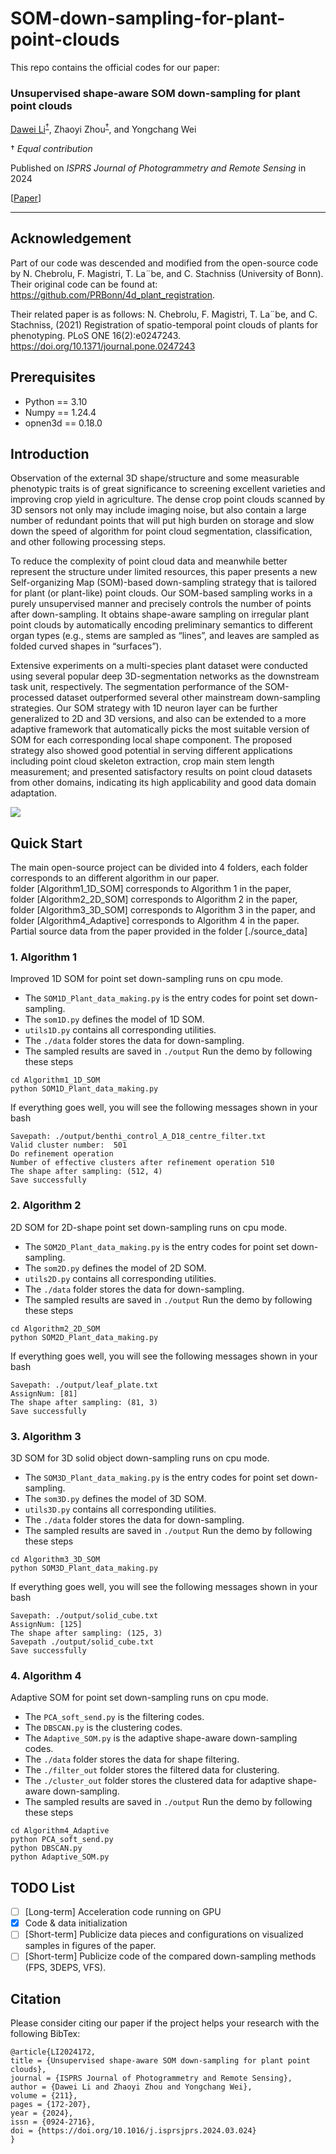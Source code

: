 # SOM-down-sampling-for-plant-point-clouds
This repo contains the official codes for our paper:

### Unsupervised shape-aware SOM down-sampling for plant point clouds
[Dawei Li](https://davidleepp.github.io/)<sup>[†](#myfootnote1)</sup>, Zhaoyi Zhou<sup>[†](#myfootnote1)</sup>, and Yongchang Wei

<a name="myfootnote1">†</a> _Equal contribution_

Published on _ISPRS Journal of Photogrammetry and Remote Sensing_ in 2024

[[Paper](https://doi.org/10.1016/j.isprsjprs.2024.03.024)]
___

## Acknowledgement
Part of our code was descended and modified from the open-source code by N. Chebrolu, F. Magistri, T. La¨be, and C. Stachniss (University of Bonn). Their original code can be found at:  https://github.com/PRBonn/4d_plant_registration.

Their related paper is as follows:
N. Chebrolu, F. Magistri, T. La¨be, and C. Stachniss, (2021) Registration of spatio-temporal point clouds of plants for phenotyping. PLoS ONE 16(2):e0247243. https://doi.org/10.1371/journal.pone.0247243

## Prerequisites
- Python == 3.10   
- Numpy == 1.24.4
- opnen3d == 0.18.0

## Introduction
Observation of the external 3D shape/structure and some measurable phenotypic traits is of great significance to screening excellent varieties and improving crop yield in agriculture. The dense crop point clouds scanned by 3D sensors not only may include imaging noise, but also contain a large number of redundant points that will put high burden on storage and slow down the speed of algorithm for point cloud segmentation, classification, and other following processing steps.   
  
To reduce the complexity of point cloud data and meanwhile better represent the structure under limited resources, this paper presents a new Self-organizing Map (SOM)-based down-sampling strategy that is tailored for plant (or plant-like) point clouds. Our SOM-based sampling works in a purely unsupervised manner and precisely controls the number of points after down-sampling. It obtains shape-aware sampling on irregular plant point clouds by automatically encoding preliminary semantics to different organ types (e.g., stems are sampled as “lines”, and leaves are sampled as folded curved shapes in “surfaces”).   
  
Extensive experiments on a multi-species plant dataset were conducted using several popular deep 3D-segmentation networks as the downstream task unit, respectively. The segmentation performance of the SOM-processed dataset outperformed several other mainstream down-sampling strategies. Our SOM strategy with 1D neuron layer can be further generalized to 2D and 3D versions, and also can be extended to a more adaptive framework that automatically picks the most suitable version of SOM for each corresponding local shape component. The proposed strategy also showed good potential in serving different applications including point cloud skeleton extraction, crop main stem length measurement; and presented satisfactory results on point cloud datasets from other domains, indicating its high applicability and good data domain adaptation.

![](docs/SOM_diagram.jpg)

## Quick Start
The main open-source project can be divided into 4 folders, each folder corresponds to an different algorithm in our paper.  
folder [Algorithm1_1D_SOM] corresponds to Algorithm 1 in the paper,   
folder [Algorithm2_2D_SOM] corresponds to Algorithm 2 in the paper,  
folder [Algorithm3_3D_SOM] corresponds to Algorithm 3 in the paper, and  
folder [Algorithm4_Adaptive] corresponds to Algorithm 4 in the paper. 
Partial source data from the paper provided in the folder [./source_data] 
### 1. Algorithm 1
Improved 1D SOM for point set down-sampling runs on cpu mode.
- The ```SOM1D_Plant_data_making.py``` is the entry codes for point set down-sampling.
- The ```som1D.py``` defines the model of 1D SOM.
- ```utils1D.py``` contains all corresponding utilities.
- The ```./data``` folder stores the data for down-sampling.
- The sampled results are saved in ```./output```
Run the demo by following these steps
```
cd Algorithm1_1D_SOM
python SOM1D_Plant_data_making.py
```
If everything goes well, you will see the following messages shown in your bash
```
Savepath: ./output/benthi_control_A_D18_centre_filter.txt
Valid cluster number:  501
Do refinement operation
Number of effective clusters after refinement operation 510
The shape after sampling: (512, 4)
Save successfully
```
### 2. Algorithm 2
2D SOM for 2D-shape point set down-sampling runs on cpu mode.
- The ```SOM2D_Plant_data_making.py``` is the entry codes for point set down-sampling.
- The ```som2D.py``` defines the model of 2D SOM.
- ```utils2D.py``` contains all corresponding utilities.
- The ```./data``` folder stores the data for down-sampling.
- The sampled results are saved in ```./output```
Run the demo by following these steps
```
cd Algorithm2_2D_SOM
python SOM2D_Plant_data_making.py
```
If everything goes well, you will see the following messages shown in your bash
```
Savepath: ./output/leaf_plate.txt
AssignNum: [81]
The shape after sampling: (81, 3)
Save successfully
```
### 3. Algorithm 3
 3D SOM for 3D solid object down-sampling runs on cpu mode.
- The ```SOM3D_Plant_data_making.py``` is the entry codes for point set down-sampling.
- The ```som3D.py``` defines the model of 3D SOM.
- ```utils3D.py``` contains all corresponding utilities.
- The ```./data``` folder stores the data for down-sampling.
- The sampled results are saved in ```./output```
Run the demo by following these steps
```
cd Algorithm3_3D_SOM
python SOM3D_Plant_data_making.py
```
If everything goes well, you will see the following messages shown in your bash
```
Savepath: ./output/solid_cube.txt
AssignNum: [125]
The shape after sampling: (125, 3)
Savepath ./output/solid_cube.txt
Save successfully
```

### 4. Algorithm 4
 Adaptive SOM for point set down-sampling runs on cpu mode.
- The ```PCA_soft_send.py``` is the filtering codes.
- The ```DBSCAN.py``` is the clustering codes.
- The ```Adaptive_SOM.py``` is the adaptive shape-aware down-sampling codes.
- The ```./data``` folder stores the data for shape filtering.
- The ```./filter_out``` folder stores the filtered data for clustering.
- The ```./cluster_out``` folder stores the clustered data for adaptive shape-aware down-sampling.
- The sampled results are saved in ```./output```
Run the demo by following these steps
```
cd Algorithm4_Adaptive
python PCA_soft_send.py
python DBSCAN.py
python Adaptive_SOM.py
```
## TODO List <a name="todos"></a>
- [ ] [Long-term] Acceleration code running on GPU
- [x] Code & data initialization
- [ ] [Short-term] Publicize data pieces and configurations on visualized samples in figures of the paper.
- [ ] [Short-term] Publicize code of the compared down-sampling methods (FPS, 3DEPS, VFS).
## Citation
Please consider citing our paper if the project helps your research with the following BibTex:
```
@article{LI2024172,
title = {Unsupervised shape-aware SOM down-sampling for plant point clouds},
journal = {ISPRS Journal of Photogrammetry and Remote Sensing},
author = {Dawei Li and Zhaoyi Zhou and Yongchang Wei},
volume = {211},
pages = {172-207},
year = {2024},
issn = {0924-2716},
doi = {https://doi.org/10.1016/j.isprsjprs.2024.03.024}
}
```
